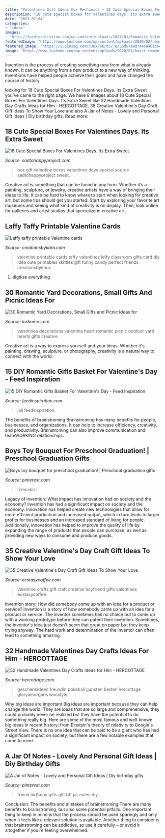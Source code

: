 ```yaml
---
title: "Valentines Gift Ideas For Mechanics ~ 18 Cute Special Boxes For Valentines Days. Its Extra Sweet"
description: "18 cute special boxes for valentines days. its extra sweet"
date: "2023-07-04"
categories:
- "ideas"
images:
- "http://feedinspiration.com/wp-content/uploads/2017/01/Romantic-Valentines-Day-Gifts-for-Him.jpg"
featuredImage: "https://www.lushome.com/wp-content/uploads/2020/02/heart-romantic-valentines-day-ideas-26.jpg"
featured_image: "https://i.pinimg.com/736x/56/d5/7e/56d57e9d744da461c6e27445ec7a15d0.jpg"
image: "https://www.lushome.com/wp-content/uploads/2020/02/heart-romantic-valentines-day-ideas-26.jpg"
---
```



Invention is the process of creating something new from what is already known. It can be anything from a new product to a new way of thinking. Inventions have helped people achieve their goals and have changed the course of history.

	

		
looking for 18 Cute Special Boxes For Valentines Days. Its Extra Sweet you've came to the right page. We have 8 Images about 18 Cute Special Boxes For Valentines Days. Its Extra Sweet like 32 Handmade Valentines Day Crafts Ideas for Him - HERCOTTAGE, 35 Creative Valentine&#039;s Day Craft Gift Ideas To Show Your Love and also A Jar of Notes - Lovely and Personal Gift Ideas | Diy birthday gifts. Read more:
		
    
## 18 Cute Special Boxes For Valentines Days. Its Extra Sweet

<img loading=lazy src="https://sadtohappyproject.com/wp-content/uploads/2016/01/valentine-boxes-7.jpg" onerror="this.onerror=null;this.src='https://tse3.mm.bing.net/th?id=OIP.JpjnstdMn1fs-vyLl2pcMgHaNL&amp;pid=15.1';" alt="18 Cute Special Boxes For Valentines Days. Its Extra Sweet">

_Source: sadtohappyproject.com_

>box gift valentine boxes valentines days special source sadtohappyproject sweet. 

	

Creative art is something that can be found in any form. Whether it’s a painting, sculpture, or jewelry, creative artists have a way of bringing their ideas to life. It can be hard to know where to start when looking for creative art, but some tips should get you started. Start by exploring your favorite art museums and seeing what kind of creativity is on display. Then, look online for galleries and artist studios that specialize in creative art.

    
## Laffy Taffy Printable Valentine Cards

<img loading=lazy src="http://www.creationsbykara.com/wp-content/uploads/2015/01/Laffy-Taffy-Classroom-Valentine-Idea-044-2.jpg" onerror="this.onerror=null;this.src='https://tse1.mm.bing.net/th?id=OIP.xgamTaY_cYwSuBdbB0AQEwHaKf&amp;pid=15.1';" alt="Laffy taffy printable Valentine cards">

_Source: creationsbykara.com_

>valentine printable cards taffy valentines laffy classroom gifts card diy idea cute printables skittles gift funny candy perfect friends creationsbykara. 

	

1. digitize everything

    
## 30 Romantic Yard Decorations, Small Gifts And Picnic Ideas For

<img loading=lazy src="https://www.lushome.com/wp-content/uploads/2020/02/heart-romantic-valentines-day-ideas-26.jpg" onerror="this.onerror=null;this.src='https://tse3.mm.bing.net/th?id=OIP.1uX4bqZyGU3xy9QaCrGTbgAAAA&amp;pid=15.1';" alt="30 Romantic Yard Decorations, Small Gifts and Picnic Ideas for">

_Source: lushome.com_

>valentines decorations valentine heart romantic picnic outdoor yard hearts gifts creative. 

	

Creative art is a way to express yourself and your ideas. Whether it's painting, drawing, sculpture, or photography, creativity is a natural way to connect with the world.

    
## 15 DIY Romantic Gifts Basket For Valentine&#039;s Day - Feed Inspiration

<img loading=lazy src="http://feedinspiration.com/wp-content/uploads/2017/01/Romantic-Valentines-Day-Gifts-for-Him.jpg" onerror="this.onerror=null;this.src='https://tse2.mm.bing.net/th?id=OIP.hfXVpLIR0k6h4_TtaSB1-wHaLH&amp;pid=15.1';" alt="15 DIY Romantic Gifts Basket For Valentine&#039;s Day - Feed Inspiration">

_Source: feedinspiration.com_

>jail feedinspiration. 

	

The benefits of brainstroming
Brainstroming has many benefits for people, businesses, and organizations. It can help to increase efficiency, creativity, and productivity. Brainstroming can also improve communication and teamWORKING relationships.

    
## Boys Toy Bouquet For Preschool Graduation! | Preschool Graduation Gifts

<img loading=lazy src="https://i.pinimg.com/736x/65/81/a9/6581a9bf34598e1feac2917b76fba291--preschool-graduation-boy-toys.jpg" onerror="this.onerror=null;this.src='https://tse1.mm.bing.net/th?id=OIP.KpRC91CXC0SsLTMQvZaXnAHaNL&amp;pid=15.1';" alt="Boys toy bouquet for preschool graduation! | Preschool graduation gifts">

_Source: pinterest.com_

>rizenabiz. 

	

Legacy of invention: What impact has innovation had on society and the economy?
Invention has had a significant impact on society and the economy. Innovation has helped create new technologies that allow for more efficient production and increased output, which in turn leads to larger profits for businesses and an increased standard of living for people. Additionally, innovation has helped to improve the quality of life by expanding the range of products that people can purchase, as well as providing new ways to consume and produce goods.

    
## 35 Creative Valentine&#039;s Day Craft Gift Ideas To Show Your Love

<img loading=lazy src="https://i0.wp.com/www.ecstasycoffee.com/wp-content/uploads/2016/12/Crafts-for-gifts-in-Valentine-Day.jpg?resize=500%2C748" onerror="this.onerror=null;this.src='https://tse3.mm.bing.net/th?id=OIP.2KX1S_8aUF6uksX3oB352gHaLF&amp;pid=15.1';" alt="35 Creative Valentine&#039;s Day Craft Gift Ideas To Show Your Love">

_Source: ecstasycoffee.com_

>valentine crafts gift craft creative boyfriend gifts valentines ecstasycoffee. 

	

Invention story: How did somebody come up with an idea for a product or service?
Invention is a story of how somebody came up with an idea for a product or service. The inventor sometimes has no choice but to come up with a working prototype before they can patent their invention. Sometimes, the inventor's idea just doesn't seem that great on paper but they keep trying anyway. The hard work and determination of the inventor can often lead to something amazing.

    
## 32 Handmade Valentines Day Crafts Ideas For Him - HERCOTTAGE

<img loading=lazy src="https://www.hercottage.com/wp-content/uploads/2020/01/Handmade-Valentines-Day-Crafts-Ideas-for-Him-10.jpg" onerror="this.onerror=null;this.src='https://tse3.mm.bing.net/th?id=OIP.sbviIXw4PycK719EbF0Q3gHaLF&amp;pid=15.1';" alt="32 Handmade Valentines Day Crafts Ideas for Him - HERCOTTAGE">

_Source: hercottage.com_

>geschenkideen freundin pokeball gunsten besten hercottage gloryamorgans woostyle. 

	

Why big ideas are important
Big ideas are important because they can help change the world. They are ideas that are so large and comprehensive, they could probably never be realized but they have the potential to do something really big. Here are some of the most famous and well-known big ideas in recent history: from Einstein's theory of relativity to Google's Street View. There is no one idea that can be said to be a giant who has had a significant impact on society, but there are a few notable examples that come to mind.

    
## A Jar Of Notes - Lovely And Personal Gift Ideas | Diy Birthday Gifts

<img loading=lazy src="https://i.pinimg.com/736x/56/d5/7e/56d57e9d744da461c6e27445ec7a15d0.jpg" onerror="this.onerror=null;this.src='https://tse3.mm.bing.net/th?id=OIP.8vpm6Mzvy_cc7dd04sreFQAAAA&amp;pid=15.1';" alt="A Jar of Notes - Lovely and Personal Gift Ideas | Diy birthday gifts">

_Source: pinterest.com_

>friend birthday gifts gift bff jar notes diy. 

	

Conclusion: The benefits and mistakes of brainstroming
There are many benefits to brainstroming, but also some potential pitfalls. One important thing to keep in mind is that the process should be used sparingly and only when it feels like a relevant solution is available. Another thing to consider is that brainstroming can be addictive, so use it carefully – or avoid it altogether if you’re feeling overwhelmed.

